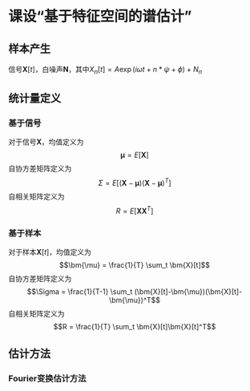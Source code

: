 # 课设“基于特征空间的谱估计”

## 样本产生
信号$\bm{X}[t]$，白噪声$\bm{N}$，其中$X_n[t] = A\exp(i\omega t + n*\psi + \phi) + N_n$

## 统计量定义
### 基于信号
对于信号$\bm{X}$，均值定义为
$$\bm{\mu} = E[\bm{X}]$$
自协方差矩阵定义为
$$\Sigma = E[(\bm{X}-\bm{\mu})(\bm{X}-\bm{\mu})^T]$$
自相关矩阵定义为
$$R = E[\bm{X}\bm{X}^T]$$

### 基于样本
对于样本$\bm{X}[t]$，均值定义为
$$\bm{\mu} = \frac{1}{T} \sum_t \bm{X}[t]$$
自协方差矩阵定义为
$$\Sigma = \frac{1}{T-1} \sum_t (\bm{X}[t]-\bm{\mu})(\bm{X}[t]-\bm{\mu})^T$$
自相关矩阵定义为
$$R = \frac{1}{T} \sum_t \bm{X}[t]\bm{X}[t]^T$$

## 估计方法

### Fourier变换估计方法

